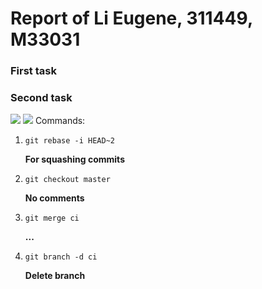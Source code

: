 <h1> Report of Li Eugene, 311449, M33031</h1>
<h3> First task </h3>

<h3> Second task </h3>
<image src="./docs/2.1.png" />
<image src="./docs/2.2.png" />
Commands:

1. ```
   git rebase -i HEAD~2 
   ```
   <b> For squashing commits </b>
2. ```
   git checkout master 
   ```
   <b> No comments </b>
3. ```
   git merge ci
   ```
   <b> ... </b>
4. ```
   git branch -d ci
   ```
   <b> Delete branch </b>